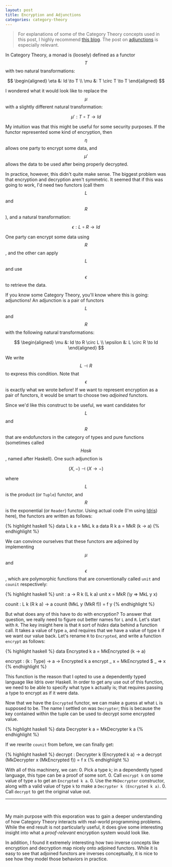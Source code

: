 ```yaml
---
layout: post
title: Encryption and Adjunctions
categories: category-theory
---
```


> For explanations of some of the Category Theory concepts used in this post, I
> highly recommend [this blog](https://bartoszmilewski.com/2014/10/28/category-theory-for-programmers-the-preface/).
> The post on [adjunctions](https://bartoszmilewski.com/2016/04/18/adjunctions/)
> is especially relevant.

In Category Theory, a monad is (loosely) defined as a functor $$T$$ with two
natural transformations:

$$ \begin{aligned}
\eta &: Id \to T \\
\mu &: T \circ T \to T
\end{aligned} $$

I wondered what it would look like to replace the $$\mu$$ with a slightly
different natural transformation:

$$ \mu' : T \circ T \to Id $$

My intuition was that this might be useful for some security purposes. If the
functor represented some kind of encryption, then $$\eta$$ allows one party to
encrypt some data, and $$\mu'$$ allows the data to be used after being properly
decrypted.

In practice, however, this didn't quite make sense. The biggest problem was that
encryption and decryption aren't symmetric. It seemed that if this was going to
work, I'd need two functors (call them $$L$$ and $$R$$), and a natural
transformation:

$$ \epsilon : L \circ R \to Id $$

One party can encrypt some data using $$R$$, and the other can apply $$L$$ and
use $$\epsilon$$ to retrieve the data.

If you know some Category Theory, you'll know where this is going: adjunctions!
An adjunction is a pair of functors $$L$$ and $$R$$ with the following natural
transformations:

$$ \begin{aligned}
\mu &: Id \to R \circ L \\
\epsilon &: L \circ R \to Id
\end{aligned} $$

We write $$L \dashv R$$ to express this condition. Note that $$\epsilon$$ is
exactly what we wrote before! If we want to represent encryption as a pair of
functors, it would be smart to choose two *adjoined* functors.


Since we'd like this construct to be useful, we want candidates for $$L$$ and
$$R$$ that are endofunctors in the category of types and pure functions
(sometimes called $$Hask$$, named after Haskell). One such adjunction is

$$ (X, -) \dashv (X \to -) $$

where $$L$$ is the product (or `Tuple`) functor, and $$R$$ is the exponential
(or `Reader`) functor. Using actual code (I'm
using [Idris](https://www.idris-lang.org/)) here), the functors are written as
follows:

{% highlight haskell %}
data L k a = MkL k a
data R k a = MkR (k -> a)
{% endhighlight %}

We can convince ourselves that these functors are adjoined by implementing
$$\mu$$ and $$\epsilon$$, which are polymorphic functions that are
conventionally called `unit` and `counit` respectively:

{% highlight haskell %}
unit : a -> R k (L k a)
unit x = MkR (\y => MkL y x)

counit : L k (R k a) -> a
counit (MkL y (MkR f)) = f y
{% endhighlight %}

But what does any of this have to do with encryption? To answer that question,
we really need to figure out better names for `L` and `R`. Let's start with `R`.
The key insight here is that `R` sort of *hides* data behind a function call. It
takes a value of type `a`, and requires that we have a value of type `k` if we
want our value back. Let's rename `R` to `Encrypted`, and write a function
`encrypt` as follows:

{% highlight haskell %}
data Encrypted k a = MkEncrypted (k -> a)

encrypt : (k : Type) -> a -> Encrypted k a
encrypt _ x = MkEncrypted $ \_ => x
{% endhighlight %}

This function is the reason that I opted to use a dependently typed language
like Idris over Haskell. In order to get any use out of this function, we need
to be able to specify what type `k` actually is; that requires passing a type to
encrypt as if it were data.

Now that we have the `Encrypted` functor, we can make a guess at what `L` is
supposed to be. The name I settled on was `Decrypter`; this is because the key
contained within the tuple can be used to decrypt some encrypted value.

{% highlight haskell %}
data Decrypter k a = MkDecrypter k a
{% endhighlight %}

If we rewrite `counit` from before, we can finally get:

{% highlight haskell %}
decrypt : Decrypter k (Encrypted k a) -> a
decrypt (MkDecrypter x (MkEncrypted f)) = f x
{% endhighlight %}

With all of this machinery, we can:
0. Pick a type `k`; in a dependently typed language, this type can be a proof of
   some sort.
0. Call `encrypt k` on some value of type `a` to get an `Encrypted k a`.
0. Use the `MkDecrypter` constructor, along with a valid value of type `k` to
   make a `Decrypter k (Encrypted k a)`.
0. Call `decrypt` to get the original value out.

---
<br>

My main purpose with this exporation was to gain a deeper understanding of how
Category Theory interacts with real-world programming problems. While the end
result is not particularly useful, it does give some interesting insight into
what a *proof-relevant* encryption system would look like.

In addition, I found it extremely interesting how two inverse concepts like
encryption and decryption map nicely onto adjoined functors. While it is easy to
see that adjoined functors are inverses conceptually, it is nice to see how they
model those behaviors in practice.
